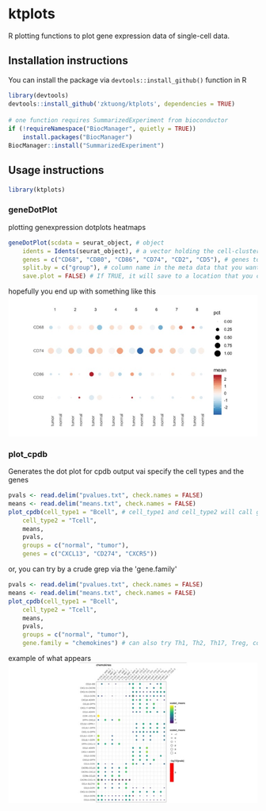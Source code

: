 # ktplots
R plotting functions to plot gene expression data of single-cell data.


## Installation instructions
You can install the package via ```devtools::install_github()``` function in R
```R
library(devtools)
devtools::install_github('zktuong/ktplots', dependencies = TRUE)

# one function requires SummarizedExperiment from bioconductor
if (!requireNamespace("BiocManager", quietly = TRUE))
    install.packages("BiocManager")
BiocManager::install("SummarizedExperiment")
```
## Usage instructions
```R
library(ktplots)
```

### geneDotPlot
plotting genexpression dotplots heatmaps
```R
geneDotPlot(scdata = seurat_object, # object 
	idents = Idents(seurat_object), # a vector holding the cell-cluster ID/assignment or some other vector such as those found in the metadata seurat_object$split
	genes = c("CD68", "CD80", "CD86", "CD74", "CD2", "CD5"), # genes to plot
	split.by = c("group"), # column name in the meta data that you want to split the plotting by. If not provided, it will just plot according to idents
	save.plot = FALSE) # If TRUE, it will save to a location that you can specify via filepath and filename
```
hopefully you end up with something like this
![heatmap](exampleImages/geneDotPlot_example.jpg)

### plot_cpdb
Generates the dot plot for cpdb output vai specify the cell types and the genes
```R
pvals <- read.delim("pvalues.txt", check.names = FALSE)
means <- read.delim("means.txt", check.names = FALSE) 
plot_cpdb(cell_type1 = "Bcell", # cell_type1 and cell_type2 will call grep, so this will accept regex arguments
	cell_type2 = "Tcell",
	means,
	pvals,
	groups = c("normal", "tumor"),
	genes = c("CXCL13", "CD274", "CXCR5"))
```

or, you can try by a crude grep via the 'gene.family'
```R
pvals <- read.delim("pvalues.txt", check.names = FALSE)
means <- read.delim("means.txt", check.names = FALSE) 
plot_cpdb(cell_type1 = "Bcell",
	cell_type2 = "Tcell",
	means,
	pvals,
	groups = c("normal", "tumor"),
	gene.family = "chemokines") # can also try Th1, Th2, Th17, Treg, costimulatory, coinhibitory, niche, 
```
example of what appears
![heatmap](exampleImages/plot_cpdb_example.jpg)